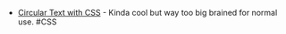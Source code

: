 - [Circular Text with CSS](https://dev.to/jh3y/circular-text-with-css-57jf) - Kinda cool but way too big brained for normal use. #CSS